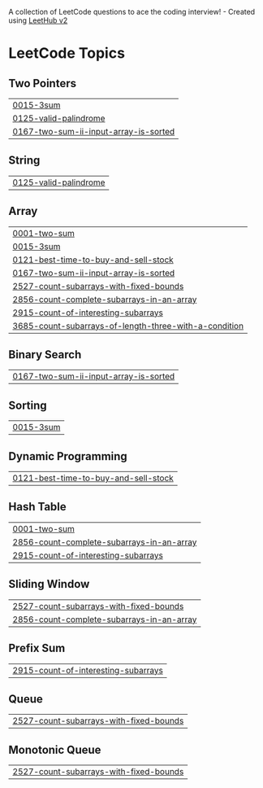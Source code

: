 A collection of LeetCode questions to ace the coding interview! - Created using [LeetHub v2](https://github.com/arunbhardwaj/LeetHub-2.0)
<!---LeetCode Topics Start-->
# LeetCode Topics
## Two Pointers
|  |
| ------- |
| [0015-3sum](https://github.com/abraham-diress/problem-solving/tree/master/0015-3sum) |
| [0125-valid-palindrome](https://github.com/abraham-diress/problem-solving/tree/master/0125-valid-palindrome) |
| [0167-two-sum-ii-input-array-is-sorted](https://github.com/abraham-diress/problem-solving/tree/master/0167-two-sum-ii-input-array-is-sorted) |
## String
|  |
| ------- |
| [0125-valid-palindrome](https://github.com/abraham-diress/problem-solving/tree/master/0125-valid-palindrome) |
## Array
|  |
| ------- |
| [0001-two-sum](https://github.com/abraham-diress/problem-solving/tree/master/0001-two-sum) |
| [0015-3sum](https://github.com/abraham-diress/problem-solving/tree/master/0015-3sum) |
| [0121-best-time-to-buy-and-sell-stock](https://github.com/abraham-diress/problem-solving/tree/master/0121-best-time-to-buy-and-sell-stock) |
| [0167-two-sum-ii-input-array-is-sorted](https://github.com/abraham-diress/problem-solving/tree/master/0167-two-sum-ii-input-array-is-sorted) |
| [2527-count-subarrays-with-fixed-bounds](https://github.com/abraham-diress/problem-solving/tree/master/2527-count-subarrays-with-fixed-bounds) |
| [2856-count-complete-subarrays-in-an-array](https://github.com/abraham-diress/problem-solving/tree/master/2856-count-complete-subarrays-in-an-array) |
| [2915-count-of-interesting-subarrays](https://github.com/abraham-diress/problem-solving/tree/master/2915-count-of-interesting-subarrays) |
| [3685-count-subarrays-of-length-three-with-a-condition](https://github.com/abraham-diress/problem-solving/tree/master/3685-count-subarrays-of-length-three-with-a-condition) |
## Binary Search
|  |
| ------- |
| [0167-two-sum-ii-input-array-is-sorted](https://github.com/abraham-diress/problem-solving/tree/master/0167-two-sum-ii-input-array-is-sorted) |
## Sorting
|  |
| ------- |
| [0015-3sum](https://github.com/abraham-diress/problem-solving/tree/master/0015-3sum) |
## Dynamic Programming
|  |
| ------- |
| [0121-best-time-to-buy-and-sell-stock](https://github.com/abraham-diress/problem-solving/tree/master/0121-best-time-to-buy-and-sell-stock) |
## Hash Table
|  |
| ------- |
| [0001-two-sum](https://github.com/abraham-diress/problem-solving/tree/master/0001-two-sum) |
| [2856-count-complete-subarrays-in-an-array](https://github.com/abraham-diress/problem-solving/tree/master/2856-count-complete-subarrays-in-an-array) |
| [2915-count-of-interesting-subarrays](https://github.com/abraham-diress/problem-solving/tree/master/2915-count-of-interesting-subarrays) |
## Sliding Window
|  |
| ------- |
| [2527-count-subarrays-with-fixed-bounds](https://github.com/abraham-diress/problem-solving/tree/master/2527-count-subarrays-with-fixed-bounds) |
| [2856-count-complete-subarrays-in-an-array](https://github.com/abraham-diress/problem-solving/tree/master/2856-count-complete-subarrays-in-an-array) |
## Prefix Sum
|  |
| ------- |
| [2915-count-of-interesting-subarrays](https://github.com/abraham-diress/problem-solving/tree/master/2915-count-of-interesting-subarrays) |
## Queue
|  |
| ------- |
| [2527-count-subarrays-with-fixed-bounds](https://github.com/abraham-diress/problem-solving/tree/master/2527-count-subarrays-with-fixed-bounds) |
## Monotonic Queue
|  |
| ------- |
| [2527-count-subarrays-with-fixed-bounds](https://github.com/abraham-diress/problem-solving/tree/master/2527-count-subarrays-with-fixed-bounds) |
<!---LeetCode Topics End-->